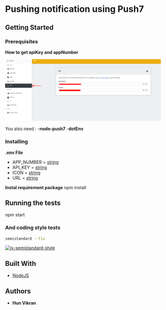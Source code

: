 # Pushing notification using Push7

## Getting Started

### Prerequisites

**How to get apiKey and appNumber**

![image](https://raw.githubusercontent.com/tsuyoshi007/Push7-PushingNotification/master/img/Screenshot_1.png)

You also need :
  -**node-push7**
  -**dotEnv**

### Installing

**.env File**
* APP_NUMBER = [string][1]
* API_KEY = [string][1]
* ICON = [string][1]
* URL = [string][1]

**Instal requirement package**
npm install

## Running the tests

npm start

### And coding style tests

```bash
semistandard --fix
```
[![js-semistandard-style](https://img.shields.io/badge/code%20style-semistandard-brightgreen.svg?style=flat-square)](https://github.com/Flet/semistandard)

## Built With

* [NodeJS](https://nodejs.org/en/)

## Authors

* **Hun Vikran** 

[1]:https://developer.mozilla.org/en-US/docs/Web/JavaScript/Reference/Global_Objects/String
